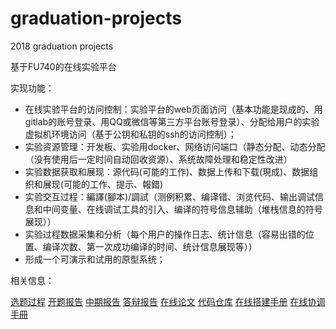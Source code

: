 # graduation-projects
2018 graduation projects

基于FU740的在线实验平台

实现功能：
- 在线实验平台的访问控制：实验平台的web页面访问（基本功能是现成的、用gitlab的账号登录、用QQ或微信等第三方平台账号登录）、分配给用户的实验虚拟机环境访问（基于公钥和私钥的ssh的访问控制）；
- 实验资源管理：开发板、实验用docker、网络访问端口（静态分配、动态分配（没有使用后一定时间自动回收资源）、系统故障处理和稳定性改进）
- 实验数据获取和展现：源代码(可能的工作)、数据上传和下载(現成)、数据组织和展现(可能的工作、提示、報錯)
- 实验交互过程：編譯(腳本)/調試（测例积累、编译错、浏览代码、输出调试信息和中间变量、在线调试工具的引入、编译的符号信息辅助（堆栈信息的符号展现））
- 实验过程数据采集和分析（每个用户的操作日志、统计信息（容易出错的位置、编译次数、第一次成功编译的时间、统计信息展现等））
- 形成一个可演示和试用的原型系统；

相关信息：

[选题过程](https://shimo.im/docs/ckyvdTXk3dD9ycrk?accessToken=eyJhbGciOiJIUzI1NiIsImtpZCI6ImRlZmF1bHQiLCJ0eXAiOiJKV1QifQ.eyJhdWQiOiJhY2Nlc3NfcmVzb3VyY2UiLCJleHAiOjE2NTUyNzQxODAsImZpbGVHVUlEIjoiSjlrV0pSallWeXFodkp5RCIsImlhdCI6MTY1NTI3Mzg4MCwidXNlcklkIjoxNTk4Njg4Nn0.ZfNJKcYFNOET-fqtZ_J5aYvWalZHuLnYCBOkWC5t0xs)
[开题报告](https://github.com/nubbi3/graduation-projects/blob/2022-06-15/PPT/30%E8%99%9F%E7%AD%94%E8%BE%AFppt(%E6%9B%B4%E6%96%B0%E7%89%882).pptx)
[中期报告](https://github.com/nubbi3/graduation-projects/blob/2022-06-15/PPT/6%E8%99%9F%E4%B8%AD%E6%9C%9F%E7%AD%94%E8%BE%AF(%E6%9B%B4%E6%96%B0%E7%89%88).pptx)
[答辩报告](https://github.com/nubbi3/graduation-projects/blob/2022-06-15/PPT/8%E8%99%9F%E7%AD%94%E8%BE%AF.pptx)
[在线论文](https://github.com/nubbi3/graduation-projects/blob/2022-06-15/Doc/%E5%9F%BA%E4%BA%8EFU740%E7%9A%84%E7%BA%BF%E4%B8%8A%E7%A1%AC%E4%BB%B6%E4%BA%A4%E4%BA%92%E5%AE%9E%E9%AA%8C%E5%B9%B3%E5%8F%B0%E5%BC%80%E5%8F%91.pdf)
[代码仓库](https://github.com/nubbi3/graduation-projects/tree/2022-06-15/src)
[在线搭建手册](https://github.com/nubbi3/graduation-projects/blob/2022-06-15/Log/FU740%E7%B7%9A%E4%B8%8A%E7%B3%BB%E7%B5%B1%E6%90%AD%E5%BB%BA%E6%96%87%E6%AA%94.pdf)
[在线协调手冊](https://shimo.im/docs/rp3OVRG4Wdu9zzAm/)
